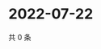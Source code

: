 # 2022-07-22

共 0 条

<!-- BEGIN WEIBO -->
<!-- 最后更新时间 Fri Jul 22 2022 21:35:39 GMT+0800 (China Standard Time) -->

<!-- END WEIBO -->
